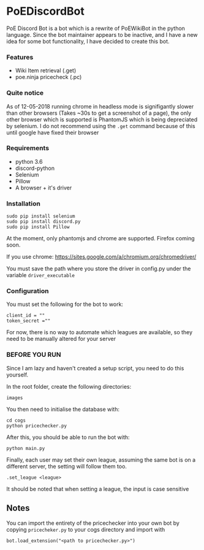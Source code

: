 # PoEDiscordBot

PoE Discord Bot is a bot which is a rewrite of PoEWikiBot in the python language.
Since the bot maintainer appears to be inactive, and I have a new idea for some bot functionality, I have decided to create this bot.

### Features

* Wiki Item retrieval (.get)
* poe.ninja pricecheck (.pc)

### Quite notice

As of 12-05-2018 running chrome in headless mode is signifigantly slower than other browsers (Takes ~30s to get a screenshot of a page), the only other browser which is supported is PhantomJS which is being depreciated by selenium.
I do not recommend using the `.get` command because of this until google have fixed their browser

### Requirements

* python 3.6
* discord-python
* Selenium
* Pillow
* A browser + it's driver

### Installation

    
    sudo pip install selenium
    sudo pip install discord.py
    sudo pip install Pillow

At the moment, only phantomjs and chrome are supported. Firefox coming soon.

If you use chrome: https://sites.google.com/a/chromium.org/chromedriver/

You must save the path where you store the driver in config.py under the variable `driver_executable`
    
### Configuration

You must set the following for the bot to work:

    client_id = ""
    token_secret =""

For now, there is no way to automate which leagues are available, so they need to be manually altered for your server


### BEFORE YOU RUN

Since I am lazy and haven't created a setup script, you need to do this yourself.

In the root folder, create the following directories:

    images

You then need to initialise the database with:

    cd cogs
    python pricechecker.py

After this, you should be able to run the bot with:

    python main.py

Finally, each user may set their own league, assuming the same bot is on a different server, the setting will follow them too.

    .set_league <league>

It should be noted that when setting a league, the input is case sensitive

## Notes

You can import the entirety of the pricechecker into your own bot by copying `pricecheker.py` to your cogs directory
and import with 
    
    bot.load_extension("<path to pricechecker.py>")

